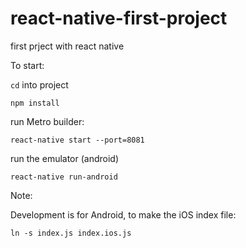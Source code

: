 # react-native-first-project
first prject with react native

To start:

`cd` into project

`npm install`

run Metro builder:

`react-native start --port=8081`

run the emulator (android)

`react-native run-android`

Note:

Development is for Android, to make the iOS index file:

`ln -s index.js index.ios.js`
